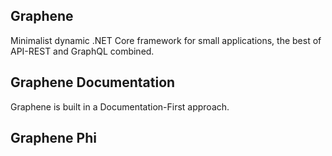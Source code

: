 ## Graphene

Minimalist dynamic .NET Core framework for small applications, the best of API-REST and GraphQL combined.

## Graphene Documentation

Graphene is built in a Documentation-First approach.

## Graphene Phi